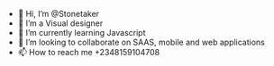 - 👋 Hi, I’m @Stonetaker
- 👀 I’m a Visual designer
- 🌱 I’m currently learning Javascript
- 💞️ I’m looking to collaborate on SAAS, mobile and web applications
- 📫 How to reach me +2348159104708

<!---
Stonetaker/Stonetaker is a ✨ special ✨ repository because its `README.md` (this file) appears on your GitHub profile.
You can click the Preview link to take a look at your changes.
--->
